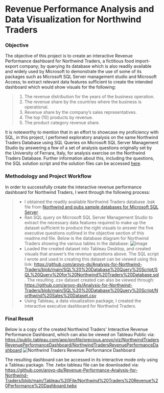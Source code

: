 # Revenue Performance Analysis and Data Visualization for Northwind Traders

### Objective
The objective of this project is to create an interactive Revenue Performance dashboard for Northwind Traders, a fictitious food import-export company; by querying its database which is also readily available and widely used by Microsoft to demonstrate the use of some of its packages such as Microsoft SQL Server management studio and Microsoft Access; to extract relevant data features sufficient to create the intended dashboard which would show visuals for the following:
> 1. The revenue distribution for the years of the business operation.
> 2. The revenue share by the countries where the business is operational.
> 3. Revenue share by the company’s sales representatives.
> 4. The top (10) products by revenue.
> 5. The product category revenue share.

It is noteworthy to mention that in an effort to showcase my proficiency with SQL, in this project, I perfomed exploratory analysis on the same Northwind Traders Database using SQL Queries on Microsoft SQL Server Management Studio by answering a few of a set of analysis questions originally set by the University of Ferrara, Italy, for analysis exercise on the Northwind Traders Database. Further information about this, including the questions, the SQL solution script and the solution files can be accessed [here](https://github.com/arovo-ds/Analysis-for-Northwind-Traders/tree/main/SQL%20query%20exercise%20and%20solutions).

### Methodology and Project Workflow
In order to successfully create the interactive revenue performance dashboard for Northwind Traders, I went through the following process:
> -	I obtained the readily available Northwind Traders database .bak file from [Northwind and pubs sample databases for Microsoft SQL Server](https://github.com/microsoft/sql-server-samples/tree/master/samples/databases/northwind-pubs).
> - Ran SQL query on Microsoft SQL Server Management Studio to extract the necessary data features required to make up the dataset sufficient to produce the right visuals to answer the five executive questions outlined in the objective section of this readme.md file.
Below is the database diagram for Northwind Traders showing the various tables in the database:
![image](https://user-images.githubusercontent.com/90056014/224892945-729e76fd-8c8d-4404-bc35-9159d8e37ed5.png)
> - Loaded the created dataset into Tableau Desktop, and created visuals that answer’s the revenue questions above.
The SQL script I wrote and used in creating this dataset can be viewed using this link: https://github.com/arovo-ds/Analysis-for-Northwind-Traders/blob/main/SQL%20%20Database%20Query%20Script/SQL%20Query%20for%20Northwind%20Traders%20Database.sql.
The resulting .csv dataset created can also be viewed through: https://github.com/arovo-ds/Analysis-for-Northwind-Traders/blob/main/SQL%20%20Database%20Query%20Script/Northwind%20Sales%20Dataset.csv
> - Using Tableau, a data visualization package, I created the interactive executive dashboard for Northwind Traders.

### Final Result
Below is a copy of the created Northwind Traders' Interactive Revenue Performance Dashboard, which can also be viewed on Tableau Public via: https://public.tableau.com/app/profile/precious.arovo/viz/NorthwindTradersRevenuePerformanceDashboard/NorthwindTradersRevenuePerformanceDashboard
![Northwind Traders Revenue Performance Dashboard](https://user-images.githubusercontent.com/90056014/226175859-c8945000-4849-4fdf-ab12-a555a2c01f93.png)

The resulting dashboard can be accessed in its interactive mode only using a Tableau package. The .twbx tableau file can be downloaded via: https://github.com/arovo-ds/Revenue-Performance-Analysis-for-Northwind-Traders/blob/main/Tableau%20File/Northwind%20Traders%20Revenue%20Performance%20Dashboard.twbx
